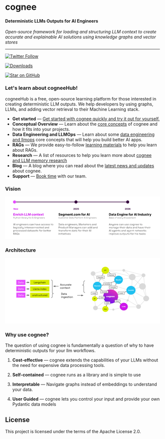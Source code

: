 # cognee 


####  Deterministic LLMs Outputs for AI Engineers


_Open-source framework for loading and structuring LLM context to create accurate and explainable AI solutions using knowledge graphs and vector stores_


---


[![Twitter Follow](https://img.shields.io/twitter/follow/tricalt?style=social)](https://twitter.com/tricalt)

[![Downloads](https://img.shields.io/pypi/dm/cognee.svg)](https://pypi.python.org/pypi/cognee)

[![Star on GitHub](https://img.shields.io/github/stars/topoteretes/cognee.svg?style=social)](https://github.com/topoteretes/cognee)

### Let's learn about cogneeHub!

cogneeHub is a free, open-source learning platform for those interested in creating deterministic LLM outputs. We help developers by using graphs, LLMs, and adding vector retrieval to their Machine Learning stack.

- **Get started** — [Get started with cognee quickly and try it out for yourself.](quickstart.md)
- **Conceptual Overview** — Learn about the [core concepts](conceptual_overview.md) of cognee and how it fits into your projects.
- **Data Engineering and LLMOps** — Learn about some [data engineering and llmops](data_engineering_llm_ops.md) core concepts that will help you build better AI apps.
- **RAGs** — We provide easy-to-follow [learning materials](rags.md) to help you learn about RAGs.
- **Research** — A list of resources to help you learn more about [cognee and LLM memory research](research.md)
- **Blog** — A blog where you can read about the [latest news and updates](blog/index.md) about cognee.
- **Support** — [Book time](https://www.cognee.ai/#bookTime) with our team.

[//]: # (- **Case Studies** — Read about [case studies]&#40;case_studies.md&#41; that show how cognee can be used in real-world applications.)


### Vision

![Vision](img/roadmap.png)


### Architecture

![Architecture](img/architecture.png)
### Why use cognee?

The question of using cognee is fundamentally a question of why to have deterministic outputs for your llm workflows.

1. **Cost-effective** — cognee extends the capabilities of your LLMs without the need for expensive data processing tools.

2. **Self-contained** — cognee runs as a library and is simple to use

3. **Interpretable** — Navigate graphs instead of embeddings to understand your data.

4. **User Guided** —  cognee lets you control your input and provide your own Pydantic data models 



## License

This project is licensed under the terms of the Apache License 2.0.
